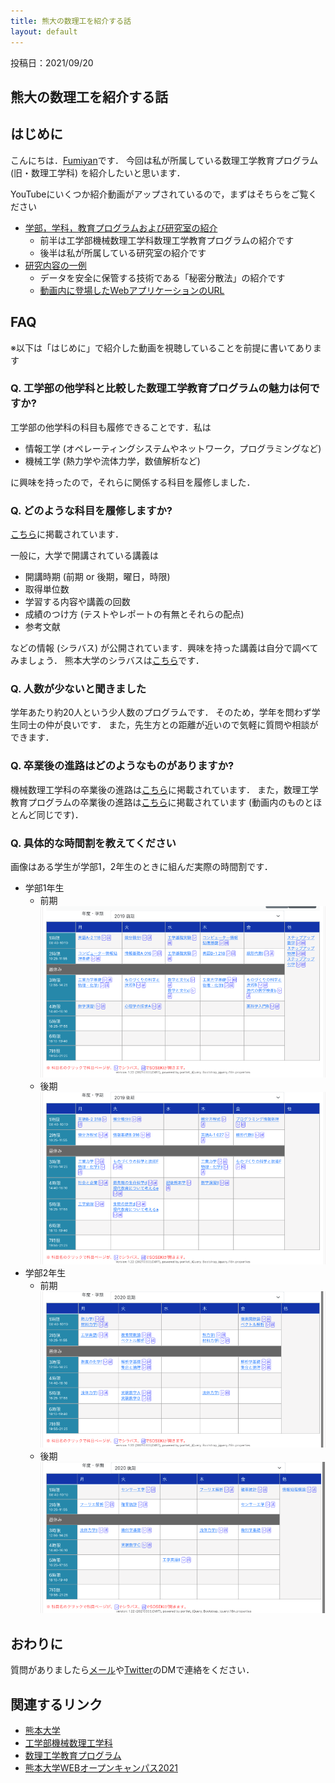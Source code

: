 ```yaml
---
title: 熊大の数理工を紹介する話
layout: default
---
```


投稿日：2021/09/20

## 熊大の数理工を紹介する話

## はじめに

こんにちは．[Fumiyan](https://fumiyanll23.github.io/)です．
今回は私が所属している数理工学教育プログラム (旧・数理工学科) を紹介したいと思います．

YouTubeにいくつか紹介動画がアップされているので，まずはそちらをご覧ください

- [学部，学科，教育プログラムおよび研究室の紹介](https://www.youtube.com/watch?v=f2Jc-coXpVM&list=PLGr7stfmmGK7Ey-t3BFDSusb6HhMTOkfB&index=11)
  - 前半は工学部機械数理工学科数理工学教育プログラムの紹介です
  - 後半は私が所属している研究室の紹介です
- [研究内容の一例](https://www.youtube.com/watch?v=WUMJwg6WhRI&list=PLGr7stfmmGK7Ey-t3BFDSusb6HhMTOkfB&index=7)
  - データを安全に保管する技術である「秘密分散法」の紹介です
  - [動画内に登場したWebアプリケーションのURL](https://shiromol301.github.io/ssss-demo/sharing)

## FAQ

※以下は「はじめに」で紹介した動画を視聴していることを前提に書いてあります

### Q. 工学部の他学科と比較した数理工学教育プログラムの魅力は何ですか?

工学部の他学科の科目も履修できることです．私は

- 情報工学 (オペレーティングシステムやネットワーク，プログラミングなど)
- 機械工学 (熱力学や流体力学，数値解析など)

に興味を持ったので，それらに関係する科目を履修しました．

### Q. どのような科目を履修しますか?

[こちら](https://www.eng.kumamoto-u.ac.jp/department/dept2/dept2-2/#anchor3)に掲載されています．

一般に，大学で開講されている講義は

- 開講時期 (前期 or 後期，曜日，時限)
- 取得単位数
- 学習する内容や講義の回数
- 成績のつけ方 (テストやレポートの有無とそれらの配点)
- 参考文献

などの情報 (シラバス) が公開されています．興味を持った講義は自分で調べてみましょう．
熊本大学のシラバスは[こちら](http://syllabus.kumamoto-u.ac.jp/index.html?locale=ja)です．

### Q. 人数が少ないと聞きました

学年あたり約20人という少人数のプログラムです．
そのため，学年を問わず学生同士の仲が良いです．
また，先生方との距離が近いので気軽に質問や相談ができます．

### Q. 卒業後の進路はどのようなものがありますか?

機械数理工学科の卒業後の進路は[こちら](https://www.eng.kumamoto-u.ac.jp/department/dept2/dept2-4/)に掲載されています．
また，数理工学教育プログラムの卒業後の進路は[こちら](https://srik.kumamoto-u.ac.jp/course)に掲載されています (動画内のものとほとんど同じです)．

### Q. 具体的な時間割を教えてください

画像はある学生が学部1，2年生のときに組んだ実際の時間割です．

- 学部1年生
  - 前期
  ![2019年度前期](../../img/2021-09-10_introduction-to-math-eng/2019-spring.png)
  - 後期
  ![2019年度後期](../../img/2021-09-10_introduction-to-math-eng/2019-fall.png)
- 学部2年生
  - 前期
  ![2020年度前期](../../img/2021-09-10_introduction-to-math-eng/2020-spring.png)
  - 後期
  ![2020年度後期](../../img/2021-09-10_introduction-to-math-eng/2020-fall.png)

## おわりに

質問がありましたら[メール](mailto:fumiyanll23.public@gmail.com)や[Twitter](https://twitter.com/fumiyanll23/)のDMで連絡をください．

## 関連するリンク

- [熊本大学](https://www.kumamoto-u.ac.jp/)
- [工学部機械数理工学科](https://www.eng.kumamoto-u.ac.jp/department/dept2/)
- [数理工学教育プログラム](https://srik.kumamoto-u.ac.jp/)
- [熊本大学WEBオープンキャンパス2021](https://www.kumamoto-u.ac.jp/opencampus/)
